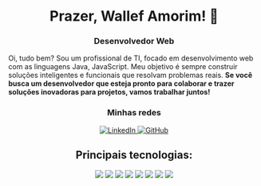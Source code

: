 <h1 align="center">Prazer, Wallef Amorim! 👋</h1>

<h3 align="center">Desenvolvedor Web</h3>
<p align="center" >
  
Oi, tudo bem? Sou um profissional de TI, focado em desenvolvimento web com as linguagens Java, JavaScript. Meu objetivo é sempre construir soluções inteligentes e funcionais que resolvam problemas reais. <strong>Se você busca um desenvolvedor que esteja pronto para colaborar e trazer  soluções inovadoras para projetos, vamos trabalhar juntos!</strong>

</p>

<h3 align="center" >Minhas redes </h3>

<p align="center">
    <a href="https://www.linkedin.com/in/wallef-franco-a2a18a229/" target="_blank">
        <img src="https://img.shields.io/badge/LinkedIn-0077B5?style=for-the-badge&logo=linkedin&logoColor=white" alt="LinkedIn">
    </a>
    <a href="https://github.com/wvll3f" target="_blank">
        <img src="https://img.shields.io/badge/GitHub-181717?style=for-the-badge&logo=github&logoColor=white" alt="GitHub">
    </a>
</p>

<h2 align="center" >Principais tecnologias:</h2> 

<p align="center" >
    <img src="https://img.shields.io/badge/JavaScript-F7DF1E?style=for-the-badge&logo=javascript&logoColor=black" />
    <img src="https://img.shields.io/badge/react-66dbfb?style=for-the-badge&logo=react&logoColor=white" />
    <img src="https://img.shields.io/badge/tailwindcss-192134?style=for-the-badge&logo=tailwindcss&logoColor=white" />
    <img src="https://img.shields.io/badge/Java-ec272c?style=for-the-badge&logo=java&logoColor=white" />
    <img src="https://img.shields.io/badge/Spring-007396?style=for-the-badge&logo=spring&logoColor=white" />
    <img src="https://img.shields.io/badge/mysql-e59208?style=for-the-badge&logo=mysql&logoColor=08668e" />
    <img src="https://img.shields.io/badge/postgresql-396c94?style=for-the-badge&logo=mysql&logoColor=white" />
    <img src="https://img.shields.io/badge/docker-0894e3?style=for-the-badge&logo=docker&logoColor=white" />
</p>
